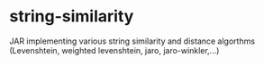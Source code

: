 string-similarity
=================

JAR implementing various string similarity and distance algorthms (Levenshtein, weighted levenshtein, jaro, jaro-winkler,...)
